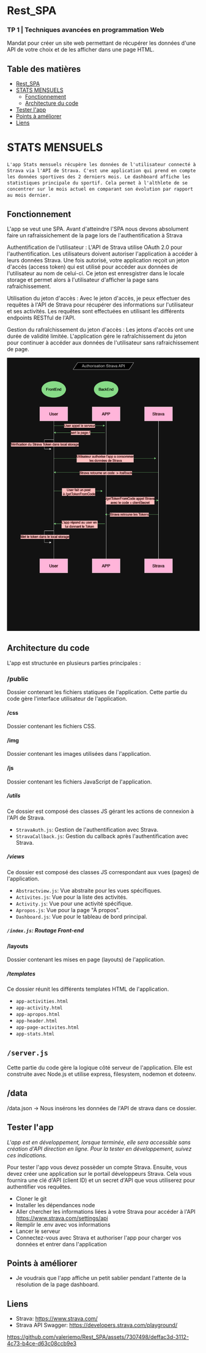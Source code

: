 # Rest_SPA
### TP 1 | Techniques avancées en programmation Web
Mandat pour créer un site web permettant de 
récupérer les données d'une API de votre choix et 
de les afficher dans une page HTML.

## Table des matières

- [Rest_SPA](#rest_spa)
- [STATS MENSUELS](#stats-mensuels)
    - [Fonctionnement](#fonctionnement)
    - [Architecture du code](#architecture-du-code)
- [Tester l'app](#tester-lapp)
- [Points à améliorer](#points-à-améliorer)
- [Liens](#liens)


# STATS MENSUELS #
    L'app Stats mensuels récupère les données de l'utilisateur connecté à Strava via l'API de Strava. C'est une application qui prend en compte les données sportives des 2 derniers mois. Le dashboard affiche les statistiques principale du sportif. Cela permet à l'althlete de se concentrer sur le mois actuel en comparant son évolution par rapport au mois dernier. 

## Fonctionnement ##

L'app se veut une SPA. Avant d'atteindre l'SPA nous devons absolument faire un rafraissichement de la page lors de l'authentification à Strava

Authentification de l'utilisateur : L'API de Strava utilise OAuth 2.0 pour l'authentification. Les utilisateurs doivent autoriser l'application à accéder à leurs données Strava. Une fois autorisé, votre application reçoit un jeton d'accès (access token) qui est utilisé pour accéder aux données de l'utilisateur au nom de celui-ci. Ce jeton est enresgistrer dans le locale storage et permet alors à l'utilisateur d'afficher la page sans rafraichissement. 

Utilisation du jeton d'accès : Avec le jeton d'accès, je peux effectuer des requêtes à l'API de Strava pour récupérer des informations sur l'utilisateur et ses activités. Les requêtes sont effectuées en utilisant les différents endpoints RESTful de l'API.

Gestion du rafraîchissement du jeton d'accès : Les jetons d'accès ont une durée de validité limitée. L'application gére le rafraîchissement du jeton pour continuer à accéder aux données de l'utilisateur sans rafraichissement de page.

![Diagramme de l'authentification](app-media/strava_auth-diagram.png)

## Architecture du code ##

L'app est structurée en plusieurs parties principales :

### /public
Dossier contenant les fichiers statiques de l'application. Cette partie du code gère l'interface utilisateur de l'application. 
#### /css
Dossier contenant les fichiers CSS.
#### /img
Dossier contenant les images utilisées dans l'application.
#### /js
Dossier contenant les fichiers JavaScript de l'application.
##### /utils
Ce dossier est composé des classes JS gérant les actions de connexion à l'API de Strava.
- `StravaAuth.js`: Gestion de l'authentification avec Strava.
- `StravaCallback.js`: Gestion du callback après l'authentification avec Strava.
##### /views
Ce dossier est composé des classes JS correspondant aux vues (pages) de l'application.
- `Abstractview.js`: Vue abstraite pour les vues spécifiques. 
- `Activites.js`: Vue pour la liste des activités.
- `Activity.js`: Vue pour une activité spécifique. 
- `Apropos.js`: Vue pour la page "À propos".
- `Dashboard.js`: Vue pour le tableau de bord principal.
##### `/index.js`: Routage Front-end
#### /layouts
Dossier contenant les mises en page (layouts) de l'application.
##### /templates
Ce dossier réunit les différents templates HTML de l'application.
- `app-activities.html`
- `app-activity.html`
- `app-apropos.html`
- `app-header.html`
- `app-page-activites.html`
- `app-stats.html`

## `/server.js`
Cette partie du code gère la logique côté serveur de l'application. Elle est construite avec Node.js et utilise express, filesystem, nodemon et doteenv. 

## /data
/data.json -> Nous insérons les données de l'API de strava dans ce dossier.

## Tester l'app ##
*L'app est en développement, lorsque terminée, elle sera accessible sans création d'API direction en ligne. Pour la tester en développement, suivez ces indications.*

Pour tester l'app vous devez possèder un compte Strava. Ensuite, vous devez créer une application sur le portail développeurs Strava. Cela vous fournira une clé d'API (client ID) et un secret d'API que vous utiliserez pour authentifier vos requêtes.

- Cloner le git
- Installer les dépendances node
- Aller chercher les informations liées à votre Strava pour accéder à l'API https://www.strava.com/settings/api
- Remplir le .env avec vos informations
- Lancer le serveur 
- Connectez-vous avec Strava et authoriser l'app pour charger vos données et entrer dans l'application

## Points à améliorer 
- Je voudrais que l'app affiche un petit sablier pendant l'attente de la résolution de la page dashboard.

## Liens 
- Strava: https://www.strava.com/
- Strava API Swagger: https://developers.strava.com/playground/



https://github.com/valeriemo/Rest_SPA/assets/7307498/deffac3d-3112-4c73-b4ce-d63c08ccb9e3


